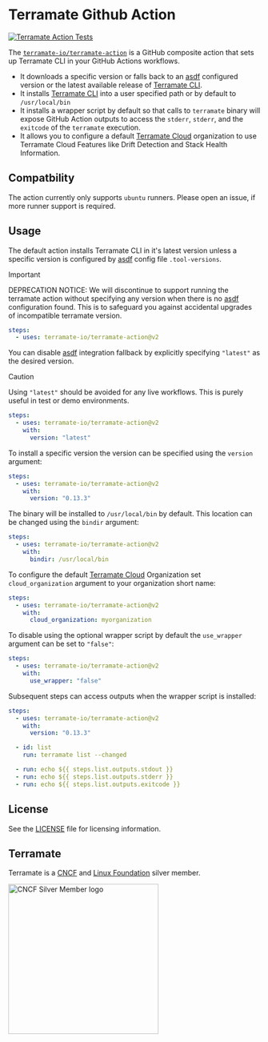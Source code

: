 # Terramate Github Action

[![Terramate Action Tests](https://github.com/terramate-io/terramate-action/actions/workflows/tests.yml/badge.svg)](https://github.com/terramate-io/terramate-action/actions/workflows/tests.yml)

The [`terramate-io/terramate-action`] is a GitHub composite action that sets up Terramate CLI in your GitHub Actions workflows.

- It downloads a specific version or falls back to an [asdf] configured version or the latest available release of [Terramate CLI].
- It installs [Terramate CLI] into a user specified path or by default to `/usr/local/bin`
- It installs a wrapper script by default so that calls to `terramate` binary will expose GitHub Action outputs to access the `stderr`, `stderr`, and the `exitcode` of the `terramate` execution.
- It allows you to configure a default [Terramate Cloud] organization to use Terramate Cloud Features like Drift Detection and Stack Health Information.

## Compatbility

The action currently only supports `ubuntu` runners.
Please open an issue, if more runner support is required.

## Usage

The default action installs Terramate CLI in it's latest version unless a specific version is configured by [asdf] config file `.tool-versions`.

> [!IMPORTANT]
> DEPRECATION NOTICE: We will discontinue to support running the terramate action without specifying any version when there is no [asdf] configuration found.
> This is to safeguard you against accidental upgrades of incompatible terramate version.

```yaml
steps:
  - uses: terramate-io/terramate-action@v2
```

You can disable [asdf] integration fallback by explicitly specifying `"latest"` as the desired version.

> [!CAUTION]
> Using `"latest"` should be avoided for any live workflows. This is purely useful in test or demo environments.

```yaml
steps:
  - uses: terramate-io/terramate-action@v2
    with:
      version: "latest"
```

To install a specific version the version can be specified using the `version` argument:

```yaml
steps:
  - uses: terramate-io/terramate-action@v2
    with:
      version: "0.13.3"
```

The binary will be installed to `/usr/local/bin` by default. This location can be changed using the `bindir` argument:

```yaml
steps:
  - uses: terramate-io/terramate-action@v2
    with:
      bindir: /usr/local/bin
```

To configure the default [Terramate Cloud] Organization set `cloud_organization` argument to your organization short name:

```yaml
steps:
  - uses: terramate-io/terramate-action@v2
    with:
      cloud_organization: myorganization
```

To disable using the optional wrapper script by default the `use_wrapper` argument can be set to `"false"`:

```yaml
steps:
  - uses: terramate-io/terramate-action@v2
    with:
      use_wrapper: "false"
```

Subsequent steps can access outputs when the wrapper script is installed:

```yaml
steps:
  - uses: terramate-io/terramate-action@v2
    with:
      version: "0.13.3"

  - id: list
    run: terramate list --changed

  - run: echo ${{ steps.list.outputs.stdout }}
  - run: echo ${{ steps.list.outputs.stderr }}
  - run: echo ${{ steps.list.outputs.exitcode }}
```

## License

See the [LICENSE](./LICENSE) file for licensing information.

## Terramate

Terramate is a [CNCF](https://landscape.cncf.io/card-mode?organization=terramate&grouping=organization)
and [Linux Foundation](https://www.linuxfoundation.org/membership/members/) silver member.

<img src="https://raw.githubusercontent.com/cncf/artwork/master/other/cncf-member/silver/color/cncf-member-silver-color.svg" width="300px" alt="CNCF Silver Member logo" />

<!-- links -->

[asdf]: https://asdf-vm.com/
[`terramate-io/terramate-action`]: https://github.com/terramate-io/terramate-action
[Terramate CLI]: https://terramate.io/cli/docs
[Terramate Cloud]: https://terramate.io
